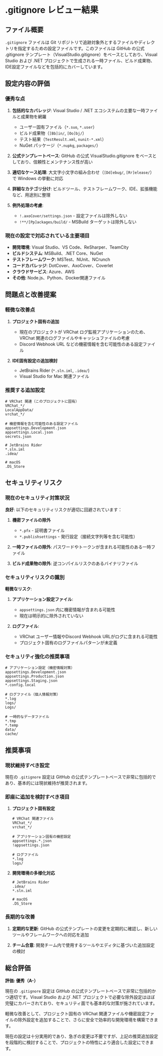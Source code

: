 # .gitignore レビュー結果

## ファイル概要

`.gitignore` ファイルは Git リポジトリで追跡対象外とするファイルやディレクトリを指定するための設定ファイルです。このファイルは GitHub の公式 .gitignore テンプレート（VisualStudio.gitignore）をベースとしており、Visual Studio および .NET プロジェクトで生成される一時ファイル、ビルド成果物、IDE設定ファイルなどを包括的にカバーしています。

## 設定内容の評価

### 優秀な点

1. **包括的なカバレッジ**: Visual Studio / .NET エコシステムの主要な一時ファイルと成果物を網羅
   - ユーザー固有ファイル（`*.suo`, `*.user`）
   - ビルド成果物（`[Bb]in/`, `[Oo]bj/`）
   - テスト結果（`TestResult.xml`, `nunit-*.xml`）
   - NuGet パッケージ（`*.nupkg`, `packages/`）

2. **公式テンプレートベース**: GitHub の公式 VisualStudio.gitignore をベースとしており、信頼性とメンテナンス性が高い

3. **適切なケース処理**: 大文字小文字の組み合わせ（`[Dd]ebug/`, `[Rr]elease/`）で Windows の挙動に対応

4. **詳細なカテゴリ分け**: ビルドツール、テストフレームワーク、IDE、拡張機能など、用途別に整理

5. **例外処理の考慮**: 
   - `!.axoCover/settings.json` - 設定ファイルは除外しない
   - `!**/[Pp]ackages/build/` - MSBuild ターゲットは除外しない

### 現在の設定で対応されている主要項目

- **開発環境**: Visual Studio、VS Code、ReSharper、TeamCity
- **ビルドシステム**: MSBuild、.NET Core、NuGet
- **テストフレームワーク**: MSTest、NUnit、NCrunch
- **コードカバレッジ**: DotCover、AxoCover、Coverlet
- **クラウドサービス**: Azure、AWS
- **その他**: Node.js、Python、Docker関連ファイル

## 問題点と改善提案

### 軽微な改善点

1. **プロジェクト固有の追加**
   - 現在のプロジェクトが VRChat ログ監視アプリケーションのため、VRChat 関連のログファイルやキャッシュファイルの考慮
   - Discord Webhook URL などの機密情報を含む可能性のある設定ファイル

2. **IDE固有設定の追加検討**
   - JetBrains Rider (`*.sln.iml`, `.idea/`)
   - Visual Studio for Mac 関連ファイル

### 推奨する追加設定

```gitignore
# VRChat 関連（このプロジェクトに固有）
VRChat_*/
LocalAppData/
vrchat_*/

# 機密情報を含む可能性のある設定ファイル
appsettings.Development.json
appsettings.Local.json
secrets.json

# JetBrains Rider
*.sln.iml
.idea/

# macOS
.DS_Store
```

## セキュリティリスク

### 現在のセキュリティ対策状況

**良好**: 以下のセキュリティリスクが適切に回避されています：

1. **機密ファイルの除外**
   - `*.pfx` - 証明書ファイル
   - `*.publishsettings` - 発行設定（接続文字列等を含む可能性）

2. **一時ファイルの除外**: パスワードやトークンが含まれる可能性のある一時ファイル

3. **ビルド成果物の除外**: 逆コンパイルリスクのあるバイナリファイル

### セキュリティリスクの識別

**軽微なリスク**: 

1. **アプリケーション設定ファイル**: 
   - `appsettings.json` 内に機密情報が含まれる可能性
   - 現在は明示的に除外されていない

2. **ログファイル**: 
   - VRChat ユーザー情報やDiscord Webhook URLがログに含まれる可能性
   - プロジェクト固有のログファイルパターンが未定義

### セキュリティ強化の推奨事項

```gitignore
# アプリケーション設定（機密情報対策）
appsettings.Development.json
appsettings.Production.json
appsettings.Staging.json
*.config.local

# ログファイル（個人情報対策）
*.log
logs/
Logs/

# 一時的なデータファイル
*.tmp
*.temp
data/
cache/
```

## 推奨事項

### 現状維持すべき設定

現在の `.gitignore` 設定は GitHub の公式テンプレートベースで非常に包括的であり、基本的には現状維持が推奨されます。

### 即座に追加を検討すべき項目

1. **プロジェクト固有設定**
   ```gitignore
   # VRChat 関連ファイル
   VRChat_*/
   vrchat_*/
   
   # アプリケーション固有の機密設定
   appsettings.*.json
   !appsettings.json
   
   # ログファイル
   *.log
   logs/
   ```

2. **開発環境の多様化対応**
   ```gitignore
   # JetBrains Rider
   .idea/
   *.sln.iml
   
   # macOS
   .DS_Store
   ```

### 長期的な改善

1. **定期的な更新**: GitHub の公式テンプレートの変更を定期的に確認し、新しいツールやフレームワークへの対応を追加

2. **チーム合意**: 開発チーム内で使用するツールやエディタに基づいた追加設定の検討

## 総合評価

**評価: 優秀（A-）**

現在の `.gitignore` 設定は GitHub の公式テンプレートベースで非常に包括的かつ適切です。Visual Studio および .NET プロジェクトで必要な除外設定はほぼ完璧にカバーされており、セキュリティ面でも基本的な対策が施されています。

軽微な改善として、プロジェクト固有の VRChat 関連ファイルや機密設定ファイルの除外設定を追加することで、さらに安全で効率的な開発環境を構築できます。

現在の設定は十分実用的であり、急ぎの変更は不要ですが、上記の推奨追加設定を段階的に検討することで、プロジェクトの特性により適合した設定にできます。